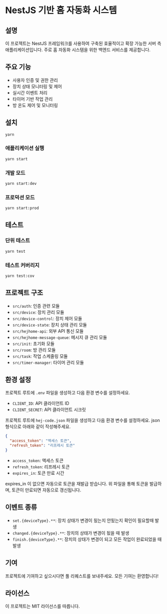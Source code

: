 # NestJS 기반 홈 자동화 시스템

## 설명

이 프로젝트는 NestJS 프레임워크를 사용하여 구축된 효율적이고 확장 가능한 서버 측 애플리케이션입니다. 주로 홈 자동화 시스템을 위한 백엔드 서비스를 제공합니다.

## 주요 기능

- 사용자 인증 및 권한 관리
- 장치 상태 모니터링 및 제어
- 실시간 이벤트 처리
- 타이머 기반 작업 관리
- 방 온도 제어 및 모니터링

## 설치

```bash
yarn
```

### 애플리케이션 실행

```bash
yarn start
```

### 개발 모드

```bash
yarn start:dev
```

### 프로덕션 모드

```bash
yarn start:prod
```

## 테스트

### 단위 테스트

```bash
yarn test
```

### 테스트 커버리지

```bash
yarn test:cov
```

## 프로젝트 구조

- `src/auth`: 인증 관련 모듈
- `src/device`: 장치 관리 모듈
- `src/device-control`: 장치 제어 모듈
- `src/device-state`: 장치 상태 관리 모듈
- `src/hejhome-api`: 외부 API 통신 모듈
- `src/hejhome-message-queue`: 메시지 큐 관리 모듈
- `src/init`: 초기화 모듈
- `src/room`: 방 관리 모듈
- `src/task`: 작업 스케줄링 모듈
- `src/timer-manager`: 타이머 관리 모듈

## 환경 설정

프로젝트 루트에 `.env` 파일을 생성하고 다음 환경 변수를 설정하세요.

- `CLIENT_ID`: API 클라이언트 ID
- `CLIENT_SECRET`: API 클라이언트 시크릿

프로젝트 루트에 `hej-code.json` 파일을 생성하고 다음 환경 변수를 설정하세요.
json 형식으로 아래와 같이 작성해주세요.

```json
{
  "access_token": "액세스 토큰",
  "refresh_token": "리프레시 토큰"
}
```

- `access_token`: 액세스 토큰
- `refresh_token`: 리프레시 토큰
- `expires_in`: 토큰 만료 시간

expires_in 이 없으면 자동으로 토큰을 재발급 받습니다.
위 파일을 통해 토큰을 발급하며, 토큰이 만료되면 자동으로 갱신됩니다.

## 이벤트 종류

- `set.{deviceType}.**`: 장치 상태가 변경이 됬는지 안됬는지 확인이 필요할때 발생
- `changed.{deviceType}.**`: 장치의 상태가 변경이 됬을 때 발생
- `finish.{deviceType}.**`: 장치의 상태가 변경이 되고 모든 작업이 완료되었을 때 발생

## 기여

프로젝트에 기여하고 싶으시다면 풀 리퀘스트를 보내주세요. 모든 기여는 환영합니다!

## 라이선스

이 프로젝트는 MIT 라이선스를 따릅니다.

